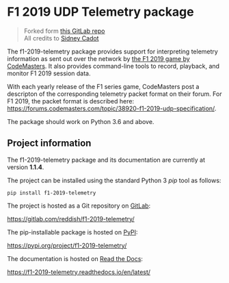 
F1 2019 UDP Telemetry package
=============================

> Forked form [this GitLab repo](https://gitlab.com/reddish/f1-2019-telemetry) <br>
> All credits to [Sidney Cadot](https://gitlab.com/reddish)

The f1-2019-telemetry package provides support for interpreting telemetry information as sent out over the network by [the F1 2019 game by CodeMasters](http://www.codemasters.com/game/f1-2019/).
It also provides command-line tools to record, playback, and monitor F1 2019 session data.

With each yearly release of the F1 series game, CodeMasters post a descripton of the corresponding telemetry packet format on their forum.
For F1 2019, the packet format is described here: https://forums.codemasters.com/topic/38920-f1-2019-udp-specification/.

The package should work on Python 3.6 and above.


Project information
-------------------

The f1-2019-telemetry package and its documentation are currently at version **1.1.4**.

The project can be installed using the standard Python 3 _pip_ tool as follows:

    pip install f1-2019-telemetry

The project is hosted as a Git repository on [GitLab](https://gitlab.com):

  https://gitlab.com/reddish/f1-2019-telemetry/

The pip-installable package is hosted on [PyPI](https://pypi.org):

  https://pypi.org/project/f1-2019-telemetry/

The documentation is hosted on [Read the Docs](https://readthedocs.org):

  https://f1-2019-telemetry.readthedocs.io/en/latest/
